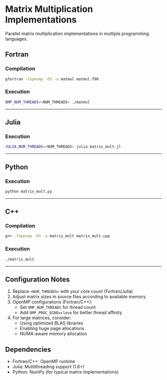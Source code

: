 # Matrix Multiplication Implementations

Parallel matrix multiplication implementations in multiple programming languages.

## Fortran

### Compilation
```bash
gfortran -fopenmp -O3 -o matmul matmul.f90
```

### Execution
```bash
OMP_NUM_THREADS=<NUM_THREADS> ./matmul
```

---

## Julia

### Execution
```bash
JULIA_NUM_THREADS=<NUM_THREADS> julia matrix_mult.jl
```

---

## Python

### Execution
```bash
python matrix_mult.py
```

---

## C++

### Compilation
```bash
g++ -fopenmp -O3 -o matrix_mult matrix_mult.cpp
```

### Execution
```bash
./matrix_mult
```

---

## Configuration Notes
1. Replace `<NUM_THREADS>` with your core count (Fortran/Julia)
2. Adjust matrix sizes in source files according to available memory
3. OpenMP configurations (Fortran/C++):
   - Set `OMP_NUM_THREADS` for thread count
   - Add `OMP_PROC_BIND=close` for better thread affinity
4. For large matrices, consider:
   - Using optimized BLAS libraries
   - Enabling huge page allocations
   - NUMA-aware memory allocation

## Dependencies
- Fortran/C++: OpenMP runtime
- Julia: Multithreading support (1.6+)
- Python: NumPy (for typical matrix implementations)
